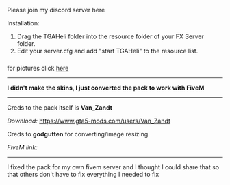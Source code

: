Please join my discord server here



Installation:
1. Drag the TGAHeli folder into the resource folder of your FX Server folder.
2. Edit your server.cfg and add "start TGAHeli" to the resource list.


### 


for pictures click [here](https://github.com/godgutten/Emergency-Helicopter-Pack/tree/master/Screens)

_____________________________

**I didn't make the skins, I just converted the pack to work with FiveM**

_____________________________

Creds to the pack itself is **Van_Zandt**

_Download:_
https://www.gta5-mods.com/users/Van_Zandt

Creds to **godgutten** for converting/image resizing. 

_FiveM link:_


_____________________________

I fixed the pack for my own fivem server and I thought I could share that so that others don't have to fix everything I needed to fix

